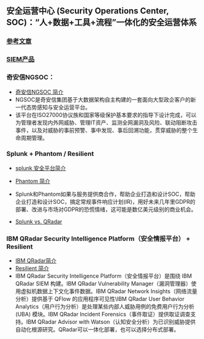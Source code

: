 ## 安全运营中心 (Security Operations Center, SOC)：“人+数据+工具+流程”一体化的安全运营体系    
### [参考文章](https://www.aqniu.com/?s=SOC)  
### [SIEM产品](https://www.aqniu.com/learn/42117.html "12款顶级SIEM工具比较与评级")  
### 奇安信NGSOC：
+ [奇安信NGSOC 简介](https://www.aqniu.com/vendor/56288.html "新一代态势感知与安全运营平台")   
+ NGSOC是奇安信集团基于大数据架构自主构建的一套面向大型政企客户的新一代态势感知与安全运营平台。  
+ 该平台在ISO27000协议族和国家等级保护基本要求的指导下设计完成，可以为管理者发现内外网威胁、管理IT资产、监测全网漏洞及风险、联动阻断攻击事件，以及对威胁的事前预警、事中发现、事后回溯功能，贯穿威胁的整个生命周期管理。    

### Splunk + Phantom / Resilient  
+ [splunk 安全平台简介](https://www.aqniu.com/industry/31842.html "Splunk 收购Phantom,加速安全事件响应")  
+ [Phantom 简介](https://www.freebuf.com/articles/security-management/102888.html "安全运营自动化和编配,打造企业级SOAPA")  
+ Splunk和Phantom如果与服务提供商合作，帮助企业打造和设计SOC，帮助企业打造和设计SOC，搞定常规事件响应计划(IR)，用好未来几年里GDPR的部署、改进与市场对GDPR的恐慌情绪，这可能是数亿美元级别的商业机会。  

+ [Splunk vs. QRadar](https://www.aqniu.com/tools-tech/50655.html)   

### IBM QRadar Security Intelligence Platform（安全情报平台） + Resilient   
+ [IBM QRadar简介](https://www.aqniu.com/learn/40026.html "QRadar 专为大型企业设计,")   
+ [Resilient 简介](https://blog.51cto.com/9684769/1749562 "整合安全分析、取证、漏洞管理及事件响应，从而企业防护、检测和响应威胁进行协调.") 
+ IBM QRadar Security Intelligence Platform（安全情报平台）是围绕 IBM QRadar SIEM 构建。IBM QRadar Vulnerability Manager（漏洞管理器）使用虚拟机数据上下文化事件数据。IBM QRadar Network Insights（网络流量分析）提供基于 QFlow 的应用程序可见性\IBM QRadar User Behavior Analytics（用户行为分析）是处理某些内部人威胁用例的免费用户行为分析 (UBA) 模块。IBM QRadar Incident Forensics（事件取证）提供取证调查支持。IBM QRadar Advisor with Watson（认知安全分析）为已识别威胁提供自动化根源研究。QRadar可以一体化部署，也可以选择分布式部署。    

